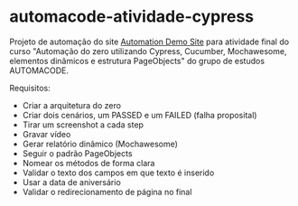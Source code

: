 ﻿# automacode-atividade-cypress
Projeto de automação do site <a href="http://demo.automationtesting.in/Register.html">Automation Demo Site</a> para atividade final do curso "Automação do zero utilizando Cypress, Cucumber, Mochawesome, elementos dinâmicos e estrutura PageObjects" do grupo de estudos AUTOMACODE.

Requisitos:
- Criar a arquitetura do zero
- Criar dois cenários, um PASSED e um FAILED (falha proposital)
- Tirar um screenshot a cada step
- Gravar vídeo
- Gerar relatório dinâmico (Mochawesome)
- Seguir o padrão PageObjects
- Nomear os métodos de forma clara
- Validar o texto dos campos em que texto é inserido
- Usar a data de aniversário
- Validar o redirecionamento de página no final
